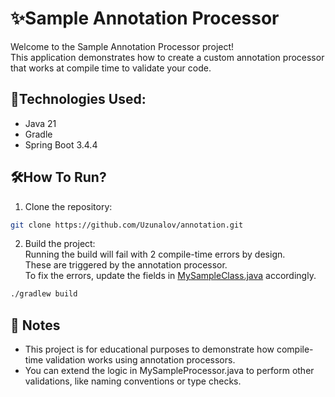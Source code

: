 # ✨Sample Annotation Processor

Welcome to the Sample Annotation Processor project!<br>
This application demonstrates how to create a custom annotation processor that works at compile time to validate your code.

## 🚀Technologies Used:
* Java 21 
* Gradle
* Spring Boot 3.4.4

## 🛠️How To Run?
1. Clone the repository:
```sh
git clone https://github.com/Uzunalov/annotation.git
```
2. Build the project:<br>
   Running the build will fail with 2 compile-time errors by design.
   <br>These are triggered by the annotation processor.
   <br>To fix the errors, update the fields in
   [MySampleClass.java](sample-service/src/main/java/com/uzunalov/sampleservice/MySampleClass.java) accordingly.
```sh
./gradlew build
```

## 📌 Notes
* This project is for educational purposes to demonstrate how compile-time validation works using annotation processors.
* You can extend the logic in MySampleProcessor.java to perform other validations, like naming conventions or type checks.